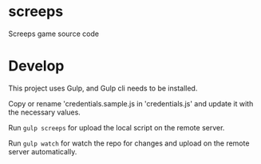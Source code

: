 # screeps
Screeps game source code

# Develop
This project uses Gulp, and Gulp cli needs to be installed.

Copy or rename 'credentials.sample.js in 'credentials.js' and update it with the necessary values.

Run ```gulp screeps``` for upload the local script on the remote server.

Run ```gulp watch``` for watch the repo for changes and upload on the remote server automatically.